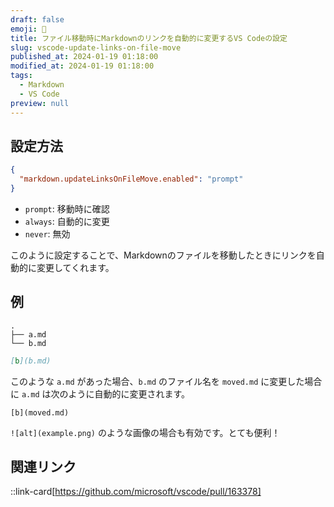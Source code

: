 ```yaml
---
draft: false
emoji: 🔮
title: ファイル移動時にMarkdownのリンクを自動的に変更するVS Codeの設定
slug: vscode-update-links-on-file-move
published_at: 2024-01-19 01:18:00
modified_at: 2024-01-19 01:18:00
tags:
  - Markdown
  - VS Code
preview: null
---
```


## 設定方法

```json:.vscode/settings.json
{
  "markdown.updateLinksOnFileMove.enabled": "prompt"
}
```

- `prompt`: 移動時に確認
- `always`: 自動的に変更
- `never`: 無効

このように設定することで、Markdownのファイルを移動したときにリンクを自動的に変更してくれます。

## 例

```text
.
├── a.md
└── b.md
```

```markdown:a.md
[b](b.md)
```

このような `a.md` があった場合、`b.md` のファイル名を `moved.md` に変更した場合に `a.md` は次のように自動的に変更されます。

```markdown:新しいa.mdの内容
[b](moved.md)
```

`![alt](example.png)` のような画像の場合も有効です。とても便利！

## 関連リンク

::link-card[https://github.com/microsoft/vscode/pull/163378]
